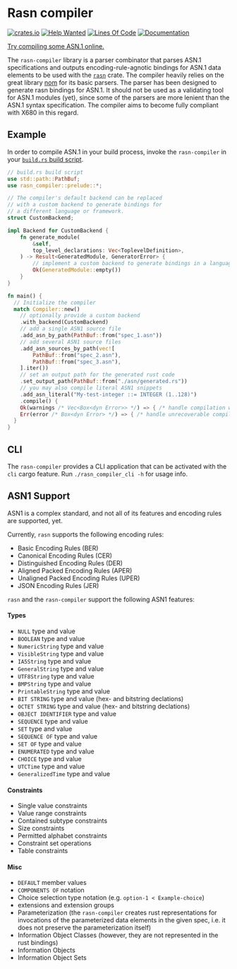 # Rasn compiler
[![crates.io](https://img.shields.io/crates/d/rasn-compiler.svg)](https://crates.io/crates/rasn-compiler)
[![Help Wanted](https://img.shields.io/github/issues/librasn/compiler/help%20wanted?color=green)](https://github.com/librasn/compiler/issues?q=is%3Aissue+is%3Aopen+label%3A%22help+wanted%22)
[![Lines Of Code](https://tokei.rs/b1/github/librasn/compiler?category=code)](https://github.com/XAMPPRocky/tokei)
[![Documentation](https://docs.rs/rasn-compiler/badge.svg)](https://docs.rs/rasn/)

[Try compiling some ASN.1 online.](https://librasn.github.io/)

The `rasn-compiler` library is a parser combinator that parses ASN.1 specifications and outputs
encoding-rule-agnotic bindings for ASN.1 data elements to be used with the [`rasn`](https://github.com/librasn/rasn) crate. 
The compiler heavily relies on the great library [nom](https://docs.rs/nom/latest/nom/) for its basic parsers.
The parser has been designed to generate rasn bindings for ASN.1. It should not be used as a validating tool for ASN.1 modules (yet), since some of the parsers are more lenient than the ASN.1 syntax specification. The compiler aims to become fully compliant with X680 in this regard.

## Example
In order to compile ASN.1 in your build process, invoke the `rasn-compiler` in your [`build.rs` build script](https://doc.rust-lang.org/cargo/reference/build-scripts.html).

```rust
// build.rs build script
use std::path::PathBuf;
use rasn_compiler::prelude::*;

// The compiler's default backend can be replaced
// with a custom backend to generate bindings for
// a different language or framework.
struct CustomBackend;

impl Backend for CustomBackend {
    fn generate_module(
        &self,
        top_level_declarations: Vec<ToplevelDefinition>,
    ) -> Result<GeneratedModule, GeneratorError> {
        // implement a custom backend to generate bindings in a language of your choice
        Ok(GeneratedModule::empty())
    }
}

fn main() {
  // Initialize the compiler
  match Compiler::new()
    // optionally provide a custom backend
    .with_backend(CustomBackend)
    // add a single ASN1 source file
    .add_asn_by_path(PathBuf::from("spec_1.asn"))
    // add several ASN1 source files
    .add_asn_sources_by_path(vec![
        PathBuf::from("spec_2.asn"),
        PathBuf::from("spec_3.asn"),
    ].iter())
    // set an output path for the generated rust code
    .set_output_path(PathBuf::from("./asn/generated.rs"))
    // you may also compile literal ASN1 snippets
    .add_asn_literal("My-test-integer ::= INTEGER (1..128)")
    .compile() {
    Ok(warnings /* Vec<Box<dyn Error>> */) => { /* handle compilation warnings */ }
    Err(error /* Box<dyn Error> */) => { /* handle unrecoverable compilation error */ }
  }
}
```

## CLI
The `rasn-compiler` provides a CLI application that can be activated with the `cli` cargo feature.
Run `./rasn_compiler_cli -h` for usage info.

## ASN1 Support
ASN1 is a complex standard, and not all of its features and encoding rules are supported, yet.

Currently, `rasn` supports the following encoding rules:
* Basic Encoding Rules (BER)
* Canonical Encoding Rules (CER)
* Distinguished Encoding Rules (DER)
* Aligned Packed Encoding Rules (APER)
* Unaligned Packed Encoding Rules (UPER)
* JSON Encoding Rules (JER)

`rasn` and the `rasn-compiler` support the following ASN1 features:

#### Types
* `NULL` type and value
* `BOOLEAN` type and value
* `NumericString` type and value
* `VisibleString` type and value
* `IA5String` type and value
* `GeneralString` type and value
* `UTF8String` type and value
* `BMPString` type and value
* `PrintableString` type and value
* `BIT STRING` type and value (hex- and bitstring declations)
* `OCTET STRING` type and value (hex- and bitstring declations)
* `OBJECT IDENTIFIER` type and value
* `SEQUENCE` type and value
* `SET` type and value
* `SEQUENCE OF` type and value
* `SET OF` type and value
* `ENUMERATED` type and value
* `CHOICE` type and value
* `UTCTime` type and value
* `GeneralizedTime` type and value
  
#### Constraints
* Single value constraints
* Value range constraints
* Contained subtype constraints
* Size constraints
* Permitted alphabet constraints
* Constraint set operations
* Table constraints

#### Misc
* `DEFAULT` member values
* `COMPONENTS OF` notation
* Choice selection type notation (e.g. `option-1 < Example-choice`)
* extensions and extension groups
* Parameterization (the `rasn-compiler` creates rust representations for invocations of the parameterized data elements in the given spec, i.e. it does not preserve the parameterization itself)
* Information Object Classes (however, they are not represented in the rust bindings)
* Information Objects
* Information Object Sets
